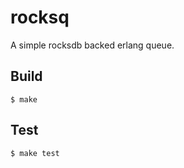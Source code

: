 rocksq
=====

A simple rocksdb backed erlang queue.

Build
-----

    $ make

Test
-----

    $ make test
